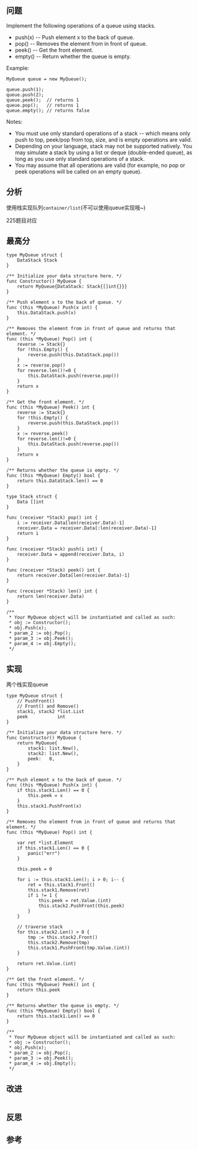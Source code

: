 ## 问题
Implement the following operations of a queue using stacks.

- push(x) -- Push element x to the back of queue.
- pop() -- Removes the element from in front of queue.
- peek() -- Get the front element.
- empty() -- Return whether the queue is empty.

Example:
```
MyQueue queue = new MyQueue();

queue.push(1);
queue.push(2);  
queue.peek();  // returns 1
queue.pop();   // returns 1
queue.empty(); // returns false
```

Notes:

- You must use only standard operations of a stack -- which means only push to top, peek/pop from top, size, and is empty operations are valid.
- Depending on your language, stack may not be supported natively. You may simulate a stack by using a list or deque (double-ended queue), as long as you use only standard operations of a stack.
- You may assume that all operations are valid (for example, no pop or peek operations will be called on an empty queue).

## 分析
使用栈实现队列`container/list`(不可以使用queue实现哦~)

225题目对应

## 最高分
```golang
type MyQueue struct {
	DataStack Stack
}

/** Initialize your data structure here. */
func Constructor() MyQueue {
	return MyQueue{DataStack: Stack{[]int{}}}
}

/** Push element x to the back of queue. */
func (this *MyQueue) Push(x int) {
	this.DataStack.push(x)
}

/** Removes the element from in front of queue and returns that element. */
func (this *MyQueue) Pop() int {
	reverse := Stack{}
	for !this.Empty() {
		reverse.push(this.DataStack.pop())
	}
	x := reverse.pop()
	for reverse.len()!=0 {
		this.DataStack.push(reverse.pop())
	}
	return x
}

/** Get the front element. */
func (this *MyQueue) Peek() int {
	reverse := Stack{}
	for !this.Empty() {
		reverse.push(this.DataStack.pop())
	}
	x := reverse.peek()
	for reverse.len()!=0 {
		this.DataStack.push(reverse.pop())
	}
	return x
}

/** Returns whether the queue is empty. */
func (this *MyQueue) Empty() bool {
	return this.DataStack.len() == 0
}

type Stack struct {
	Data []int
}

func (receiver *Stack) pop() int {
	i := receiver.Data[len(receiver.Data)-1]
	receiver.Data = receiver.Data[:len(receiver.Data)-1]
	return i
}

func (receiver *Stack) push(i int) {
	receiver.Data = append(receiver.Data, i)
}

func (receiver *Stack) peek() int {
	return receiver.Data[len(receiver.Data)-1]
}

func (receiver *Stack) len() int {
	return len(receiver.Data)
}

/**
 * Your MyQueue object will be instantiated and called as such:
 * obj := Constructor();
 * obj.Push(x);
 * param_2 := obj.Pop();
 * param_3 := obj.Peek();
 * param_4 := obj.Empty();
 */
```

## 实现
两个栈实现queue
```golang
type MyQueue struct {
	// PushFront()
	// Front() and Remove()
	stack1, stack2 *list.List
	peek           int
}

/** Initialize your data structure here. */
func Constructor() MyQueue {
	return MyQueue{
		stack1: list.New(),
		stack2: list.New(),
		peek:   0,
	}
}

/** Push element x to the back of queue. */
func (this *MyQueue) Push(x int) {
	if this.stack1.Len() == 0 {
		this.peek = x
	}
	this.stack1.PushFront(x)
}

/** Removes the element from in front of queue and returns that element. */
func (this *MyQueue) Pop() int {

	var ret *list.Element
	if this.stack1.Len() == 0 {
		panic("err")
	}

	this.peek = 0

	for i := this.stack1.Len(); i > 0; i-- {
		ret = this.stack1.Front()
		this.stack1.Remove(ret)
		if i != 1 {
			this.peek = ret.Value.(int)
			this.stack2.PushFront(this.peek)
		}
	}

	// traverse stack
	for this.stack2.Len() > 0 {
		tmp := this.stack2.Front()
		this.stack2.Remove(tmp)
		this.stack1.PushFront(tmp.Value.(int))
	}

	return ret.Value.(int)
}

/** Get the front element. */
func (this *MyQueue) Peek() int {
	return this.peek
}

/** Returns whether the queue is empty. */
func (this *MyQueue) Empty() bool {
	return this.stack1.Len() == 0
}

/**
 * Your MyQueue object will be instantiated and called as such:
 * obj := Constructor();
 * obj.Push(x);
 * param_2 := obj.Pop();
 * param_3 := obj.Peek();
 * param_4 := obj.Empty();
 */

```

## 改进
```golang

```

## 反思

## 参考